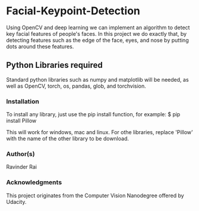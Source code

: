 # Facial-Keypoint-Detection

Using OpenCV and deep learning we can implement an algorithm to detect key facial features of people's faces. 
In this project we do exactly that, by detecting features such as the edge of the face, eyes, and nose by putting dots around these features.

## Python Libraries required
Standard python libraries such as numpy and matplotlib will be needed, as well as OpenCV, torch, os, pandas, glob, and torchvision.

### Installation
To install any library, just use the pip install function, for example:
$ pip install Pillow

This will work for windows, mac and linux. For othe libraries, replace 'Pillow' with the name of the other library to be download.

### Author(s)

Ravinder Rai

### Acknowledgments
This project originates from the Computer Vision Nanodegree offered by Udacity. 
